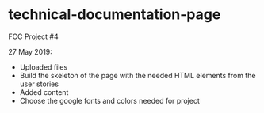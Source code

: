 # technical-documentation-page
FCC Project #4

27 May 2019:
 - Uploaded files
 - Build the skeleton of the page with the needed HTML elements from the user stories
 - Added content
 - Choose the google fonts and colors needed for project

